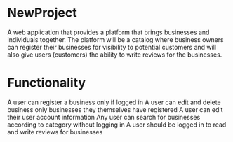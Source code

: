 # NewProject
A web application that provides a platform that brings businesses and individuals together. The platform will be a catalog where business owners can register their businesses for visibility to potential customers and will also give users (customers) the ability to write reviews for the businesses. 
# Functionality
A user can register a business only if logged in
A user can edit and delete business only businesses they themselves have registered
A user can edit their user account information
Any user can search for businesses according to category without logging in
A user should be logged in to read and write reviews for businesses


